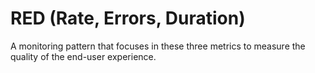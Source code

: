 # RED (Rate, Errors, Duration)
A monitoring pattern that focuses in these three metrics to measure the quality of the end-user experience.
